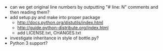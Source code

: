 * can we get original line numbers by outputting "# line: N" comments and then reading them?
* add setup.py and make into proper package
  - http://docs.python.org/distutils/index.html
  - http://guide.python-distribute.org/index.html
  - add LICENSE.txt, CHANGES.txt
* investigate inheritance in style of bottle.py?
* Python 3 support?
